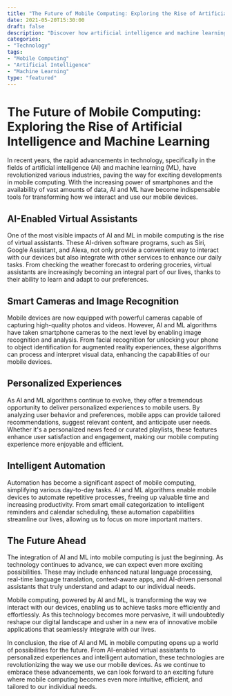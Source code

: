 ```yaml
--- 
title: "The Future of Mobile Computing: Exploring the Rise of Artificial Intelligence and Machine Learning"
date: 2021-05-20T15:30:00
draft: false
description: "Discover how artificial intelligence and machine learning are transforming the mobile computing landscape, opening up exciting possibilities for the future."
categories:
- "Technology"
tags:
- "Mobile Computing"
- "Artificial Intelligence"
- "Machine Learning"
type: "featured"
--- 
```


# The Future of Mobile Computing: Exploring the Rise of Artificial Intelligence and Machine Learning

In recent years, the rapid advancements in technology, specifically in the fields of artificial intelligence (AI) and machine learning (ML), have revolutionized various industries, paving the way for exciting developments in mobile computing. With the increasing power of smartphones and the availability of vast amounts of data, AI and ML have become indispensable tools for transforming how we interact and use our mobile devices.

## AI-Enabled Virtual Assistants

One of the most visible impacts of AI and ML in mobile computing is the rise of virtual assistants. These AI-driven software programs, such as Siri, Google Assistant, and Alexa, not only provide a convenient way to interact with our devices but also integrate with other services to enhance our daily tasks. From checking the weather forecast to ordering groceries, virtual assistants are increasingly becoming an integral part of our lives, thanks to their ability to learn and adapt to our preferences.

## Smart Cameras and Image Recognition

Mobile devices are now equipped with powerful cameras capable of capturing high-quality photos and videos. However, AI and ML algorithms have taken smartphone cameras to the next level by enabling image recognition and analysis. From facial recognition for unlocking your phone to object identification for augmented reality experiences, these algorithms can process and interpret visual data, enhancing the capabilities of our mobile devices.

## Personalized Experiences

As AI and ML algorithms continue to evolve, they offer a tremendous opportunity to deliver personalized experiences to mobile users. By analyzing user behavior and preferences, mobile apps can provide tailored recommendations, suggest relevant content, and anticipate user needs. Whether it's a personalized news feed or curated playlists, these features enhance user satisfaction and engagement, making our mobile computing experience more enjoyable and efficient.

## Intelligent Automation

Automation has become a significant aspect of mobile computing, simplifying various day-to-day tasks. AI and ML algorithms enable mobile devices to automate repetitive processes, freeing up valuable time and increasing productivity. From smart email categorization to intelligent reminders and calendar scheduling, these automation capabilities streamline our lives, allowing us to focus on more important matters.

## The Future Ahead

The integration of AI and ML into mobile computing is just the beginning. As technology continues to advance, we can expect even more exciting possibilities. These may include enhanced natural language processing, real-time language translation, context-aware apps, and AI-driven personal assistants that truly understand and adapt to our individual needs.

Mobile computing, powered by AI and ML, is transforming the way we interact with our devices, enabling us to achieve tasks more efficiently and effortlessly. As this technology becomes more pervasive, it will undoubtedly reshape our digital landscape and usher in a new era of innovative mobile applications that seamlessly integrate with our lives.

In conclusion, the rise of AI and ML in mobile computing opens up a world of possibilities for the future. From AI-enabled virtual assistants to personalized experiences and intelligent automation, these technologies are revolutionizing the way we use our mobile devices. As we continue to embrace these advancements, we can look forward to an exciting future where mobile computing becomes even more intuitive, efficient, and tailored to our individual needs.
